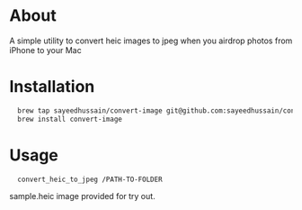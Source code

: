 # About

A simple utility to convert heic images to jpeg when you airdrop photos from iPhone to your Mac

# Installation

```bash
  brew tap sayeedhussain/convert-image git@github.com:sayeedhussain/convert-image.git
  brew install convert-image
```

# Usage

```bash
  convert_heic_to_jpeg /PATH-TO-FOLDER
```

sample.heic image provided for try out.
